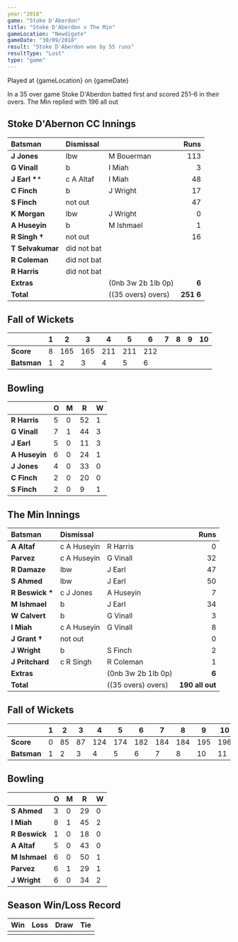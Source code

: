 ```yaml
---
year:"2018"
game: "Stoke D'Aberdon"
title: "Stoke D'Aberdon v The Min"
gameLocation: "Newdigate"
gameDate: "30/09/2018"
result: "Stoke D'Aberdon won by 55 runs"
resultType: "Lost"
type: "game"
---
```


Played at {gameLocation} on {gameDate} 

In a 35 over game Stoke D'Aberdon batted first and scored 251-6 in their overs. The Min replied with 196 all out

## Stoke D'Abernon CC Innings

| Batsman | Dismissal | | Runs |
|:---|:---|---|---:|
| **J Jones** | lbw | M Bouerman | 113 |
| **G Vinall** | b | I Miah | 3 |
| **J Earl  &#42;*** | c A Altaf | I Miah | 48 |
| **C Finch** | b | J Wright | 17 |
| **S Finch** | not out |  | 47 |
| **K Morgan** | lbw | J Wright | 0 |
| **A Huseyin** | b | M Ishmael | 1 |
| **R Singh &#8224;** | not out |  | 16 |
| **T Selvakumar** | did not bat |  |  |
| **R Coleman** | did not bat |  |  |
| **R Harris** | did not bat |  |  |
| **Extras** | | (0nb 3w 2b 1lb 0p) | **6** |
| **Total** | | ((35 overs) overs) | **251 6** |

## Fall of Wickets

| | **1** | **2** | **3** | **4** | **5** | **6** | **7** | **8** | **9** | **10** |
|---|---|---|---|---|---|---|---|---|---|---|
| **Score** | 8 | 165 | 165 | 211 | 211 | 212 |  |  |  |  |
| **Batsman** | 1 | 2 | 3 | 4 | 5 | 6 |  |  |  |  |

## Bowling

| | O   | M | R  | W |
|---|---|---|---|---|
| **R Harris** | 5 | 0 | 52 | 1 |
| **G Vinall** | 7 | 1 | 44 | 3 |
| **J Earl** | 5 | 0 | 11 | 3 |
| **A Huseyin** | 6 | 0 | 24 | 1 |
| **J Jones** | 4 | 0 | 33 | 0 |
| **C Finch** | 2 | 0 | 20 | 0 |
| **S Finch** | 2 | 0 | 9 | 1 |

## The Min Innings

| Batsman | Dismissal | | Runs |
|:---|:---|---|---:|
| **A Altaf** | c A Huseyin | R Harris | 0 |
| **Parvez** | c A Huseyin | G Vinall | 32 |
| **R Damaze** | lbw | J Earl | 47 |
| **S Ahmed** | lbw | J Earl | 50 |
| **R Beswick &#42;** | c J Jones | A Huseyin | 7 |
| **M Ishmael** | b | J Earl | 34 |
| **W Calvert** | b | G Vinall | 3 |
| **I Miah** | c A Huseyin | G Vinall | 8 |
| **J Grant &#8224;** | not out |  | 0 |
| **J Wright** | b | S Finch | 2 |
| **J Pritchard** | c R Singh | R Coleman | 1 |
| **Extras** | | (0nb 3w 2b 1lb 0p) | **6** |
| **Total** | | ((35 overs) overs) | **190 all out** |

## Fall of Wickets

| | **1** | **2** | **3** | **4** | **5** | **6** | **7** | **8** | **9** | **10** |
|---|---|---|---|---|---|---|---|---|---|---|
| **Score** | 0 | 85 | 87 | 124 | 174 | 182 | 184 | 184 | 195 | 196 |
| **Batsman** | 1 | 2 | 3 | 4 | 5 | 6 | 7 | 8 | 10 | 11 |

## Bowling

| | O   | M | R  | W |
|---|---|---|---|---|
| **S Ahmed** | 3 | 0 | 29 | 0 |
| **I Miah** | 8 | 1 | 45 | 2 |
| **R Beswick** | 1 | 0 | 18 | 0 |
| **A Altaf** | 5 | 0 | 43 | 0 |
| **M Ishmael** | 6 | 0 | 50 | 1 |
| **Parvez** | 6 | 1 | 29 | 1 |
| **J Wright** | 6 | 0 | 34 | 2 |

## Season Win/Loss Record

| Win | Loss | Draw |Tie |
|:---|:---|---|---:|
|  |  |  |  |